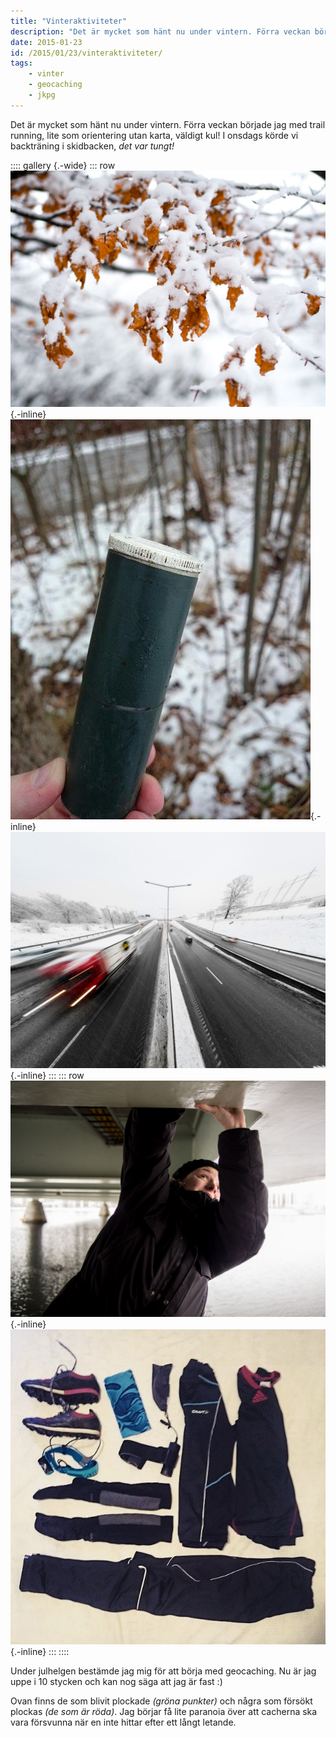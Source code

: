 ```yaml
---
title: "Vinteraktiviteter"
description: "Det är mycket som hänt nu under vintern. Förra veckan började jag med trail running, lite som orientering utan karta, väldigt kul! I…"
date: 2015-01-23
id: /2015/01/23/vinteraktiviteter/
tags:
    - vinter
    - geocaching
    - jkpg
---
```


Det är mycket som hänt nu under vintern. Förra veckan började jag med trail running, lite som orientering utan karta, väldigt kul! I onsdags körde vi backträning i skidbacken, _det var tungt!_

:::: gallery {.-wide}
::: row
![Snö på orangea löv](Gustav-Lindqvist_2015-01-11_0026_m-2.jpg){.-inline}
![En grön plastcylinder](7d1dd969-ad44-479b-9ee9-1d1131b382d5_l.jpg){.-inline}
![En motorväg med suddig traffik från rörelsen och lång exponering. Allt utom vägbanan är täckt av snö](Gustav-Lindqvist_2015-01-11_0063_m.jpg){.-inline}
:::
::: row
![Josefine sträcker sig efter något på underredet på en bro.](Gustav-Lindqvist_2015-01-21_0004_m-1.jpg){.-inline}
![Löpningskläder för vinterbruk utlagt på en vit yta.](10895380_864359270295316_1145434923_n.jpg){.-inline}
:::
::::

Under julhelgen bestämde jag mig för att börja med geocaching. Nu är jag uppe i 10 stycken och kan nog säga att jag är fast :)

Ovan finns de som blivit plockade _(gröna punkter)_ och några som försökt plockas _(de som är röda)_. Jag börjar få lite paranoia över att cacherna ska vara försvunna när en inte hittar efter ett långt letande.
